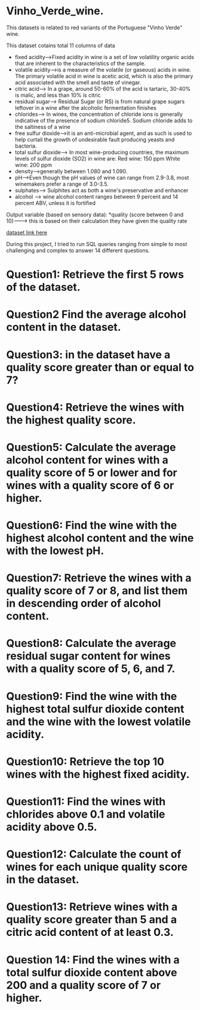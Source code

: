 # Vinho_Verde_wine.
This datasets is related to red variants of the Portuguese "Vinho Verde" wine.


This dataset cotains total 11 columns of data
* fixed acidity-->Fixed acidity in wine is a set of low volatility organic acids that are inherent to the characteristics of the sample.
* volatile acidity-->is a measure of the volatile (or gaseous) acids in wine. The primary volatile acid in wine is acetic acid, which is also the primary acid associated with the smell and taste of vinegar.
* citric acid--> In a grape, around 50-60% of the acid is tartaric, 30-40% is malic, and less than 10% is citric
* residual sugar--> Residual Sugar (or RS) is from natural grape sugars leftover in a wine after the alcoholic fermentation finishes
* chlorides--> In wines, the concentration of chloride ions is generally indicative of the presence of sodium chloride5. Sodium chloride adds to the saltiness of a wine
* free sulfur dioxide-->it is an anti-microbial agent, and as such is used to help curtail the growth of undesirable fault producing yeasts and bacteria.
* total sulfur dioxide--> In most wine-producing countries, the maximum levels of sulfur dioxide (SO2) in wine are: Red wine: 150 ppm White wine: 200 ppm
* density-->generally between 1.080 and 1.090.
* pH-->Even though the pH values of wine can range from 2.9-3.8, most winemakers prefer a range of 3.0-3.5.
* sulphates--> Sulphites act as both a wine's preservative and enhancer
* alcohol -->  wine alcohol content ranges between 9 percent and 14 percent ABV, unless it is fortified


Output variable (based on sensory data):
*quality (score between 0 and 10)---> this is based on their calculation they have given the quality rate


[dataset link here](https://www.kaggle.com/datasets/uciml/red-wine-quality-cortez-et-al-2009)

During this project, I tried to run SQL queries ranging from simple to most challenging and complex to answer 14 different questions.
# Question1: Retrieve the first 5 rows of the dataset.
# Question2 Find the average alcohol content in the dataset.
# Question3: in the dataset have a quality score greater than or equal to 7?
# Question4: Retrieve the wines with the highest quality score.
# Question5: Calculate the average alcohol content for wines with a quality score of 5 or lower and for wines with a quality score of 6 or higher.
# Question6: Find the wine with the highest alcohol content and the wine with the lowest pH.
# Question7: Retrieve the wines with a quality score of 7 or 8, and list them in descending order of alcohol content.
# Question8: Calculate the average residual sugar content for wines with a quality score of 5, 6, and 7.
# Question9: Find the wine with the highest total sulfur dioxide content and the wine with the lowest volatile acidity.
# Question10: Retrieve the top 10 wines with the highest fixed acidity.
# Question11: Find the wines with chlorides above 0.1 and volatile acidity above 0.5.
# Question12: Calculate the count of wines for each unique quality score in the dataset.
# Question13: Retrieve wines with a quality score greater than 5 and a citric acid content of at least 0.3.
# Question 14: Find the wines with a total sulfur dioxide content above 200 and a quality score of 7 or higher.

